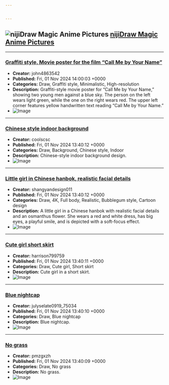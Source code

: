 ```yaml
---


---
```


<h2 id="nijidraw-magic-anime-pictures"><img src="https://i0.wp.com/nijidraw.com/wp-content/uploads/2024/10/JknCtgQz_400x400.jpg?fit=32%2C32&amp;ssl=1" alt="nijiDraw Magic Anime Pictures"> <a href="https://nijidraw.com">nijiDraw Magic Anime Pictures</a></h2>
<hr>
<h3 id="graffiti-style-movie-poster-for-the-film-“call-me-by-your-name”"><a href="https://nijidraw.com/draw/1fd46be9-0462-4df6-860b-5e35e7ac70d3/">Graffiti style, Movie poster for the film “Call Me by Your Name”</a></h3>
<ul>
<li><strong>Creator:</strong> john4863542</li>
<li><strong>Published:</strong> Fri, 01 Nov 2024 14:00:03 +0000</li>
<li><strong>Categories:</strong> Draw, Graffiti style, Minimalistic, High-resolution</li>
<li><strong>Description:</strong> Graffiti-style movie poster for “Call Me by Your Name,” showing two young men against a blue sky. The person on the left wears light green, while the one on the right wears red. The upper left corner features yellow handwritten text reading “Call Me by Your Name.”</li>
<li><img src="https://cdn.nijidraw.com/3a709583-2fa9-44d2-8796-62c73187e988/0_0.png" alt="Image"></li>
</ul>
<hr>
<h3 id="chinese-style-indoor-background"><a href="https://nijidraw.com/draw/e3b2cf49-5b64-4699-92c6-0d3aecc9ad4e/">Chinese style indoor background</a></h3>
<ul>
<li><strong>Creator:</strong> coolscsc</li>
<li><strong>Published:</strong> Fri, 01 Nov 2024 13:40:12 +0000</li>
<li><strong>Categories:</strong> Draw, Background, Chinese style, Indoor</li>
<li><strong>Description:</strong> Chinese-style indoor background design.</li>
<li><img src="https://cdn.nijidraw.com/e3b2cf49-5b64-4699-92c6-0d3aecc9ad4e/0_0.png" alt="Image"></li>
</ul>
<hr>
<h3 id="little-girl-in-chinese-hanbok-realistic-facial-details"><a href="https://nijidraw.com/draw/ddfdac6a-1059-4c8f-9ab7-8b2792a50657/">Little girl in Chinese hanbok, realistic facial details</a></h3>
<ul>
<li><strong>Creator:</strong> shangyandesign011</li>
<li><strong>Published:</strong> Fri, 01 Nov 2024 13:40:12 +0000</li>
<li><strong>Categories:</strong> Draw, 4K, Full body, Realistic, Bubblegum style, Cartoon design</li>
<li><strong>Description:</strong> A little girl in a Chinese hanbok with realistic facial details and an osmanthus flower. She wears a red and white dress, has big eyes, a playful smile, and is depicted with a soft-focus effect.</li>
<li><img src="https://cdn.nijidraw.com/4f51ee27-fca2-4059-8a0c-ea0f2afe785b/0_1.png" alt="Image"></li>
</ul>
<hr>
<h3 id="cute-girl-short-skirt"><a href="https://nijidraw.com/draw/d3ab0416-fb1a-45d5-b095-5adc5eb8f577/">Cute girl short skirt</a></h3>
<ul>
<li><strong>Creator:</strong> harrison799759</li>
<li><strong>Published:</strong> Fri, 01 Nov 2024 13:40:11 +0000</li>
<li><strong>Categories:</strong> Draw, Cute girl, Short skirt</li>
<li><strong>Description:</strong> Cute girl in a short skirt.</li>
<li><img src="https://cdn.nijidraw.com/d3ab0416-fb1a-45d5-b095-5adc5eb8f577/0_0.png" alt="Image"></li>
</ul>
<hr>
<h3 id="blue-nightcap"><a href="https://nijidraw.com/draw/d16b5914-27a1-45ab-856c-405c14e1e910/">Blue nightcap</a></h3>
<ul>
<li><strong>Creator:</strong> julyselate0919_75034</li>
<li><strong>Published:</strong> Fri, 01 Nov 2024 13:40:10 +0000</li>
<li><strong>Categories:</strong> Draw, Blue nightcap</li>
<li><strong>Description:</strong> Blue nightcap.</li>
<li><img src="https://cdn.nijidraw.com/d16b5914-27a1-45ab-856c-405c14e1e910/0_0.png" alt="Image"></li>
</ul>
<hr>
<h3 id="no-grass"><a href="https://nijidraw.com/draw/bfb83c47-1291-4b91-bdb3-f9dc702f908f/">No grass</a></h3>
<ul>
<li><strong>Creator:</strong> pmzgxzh</li>
<li><strong>Published:</strong> Fri, 01 Nov 2024 13:40:09 +0000</li>
<li><strong>Categories:</strong> Draw, No grass</li>
<li><strong>Description:</strong> No grass.</li>
<li><img src="https://cdn.nijidraw.com/bfb83c47-1291-4b91-bdb3-f9dc702f908f/0_0.png" alt="Image"></li>
</ul>

